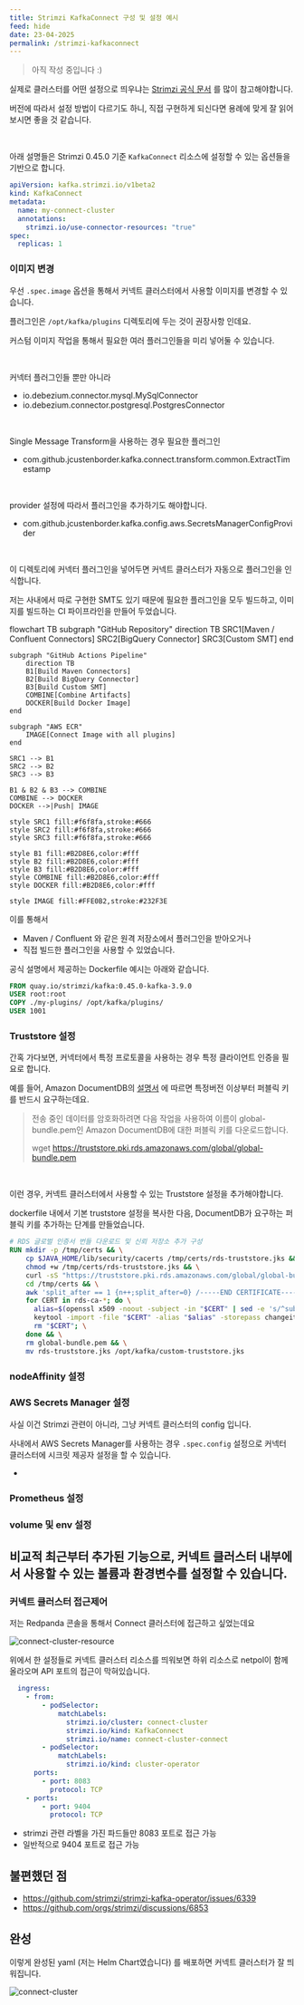 ```yaml
---
title: Strimzi KafkaConnect 구성 및 설정 예시
feed: hide
date: 23-04-2025
permalink: /strimzi-kafkaconnect
---
```


> 아직 작성 중입니다 :)

실제로 클러스터를 어떤 설정으로 띄우냐는 [Strimzi 공식 문서](https://strimzi.io/docs/operators/latest/configuring.html) 를 많이 참고해야합니다.

버전에 따라서 설정 방법이 다르기도 하니, 직접 구현하게 되신다면 용례에 맞게 잘 읽어보시면 좋을 것 같습니다.

<br/>

아래 설명들은 Strimzi 0.45.0 기준 `KafkaConnect` 리소스에 설정할 수 있는 옵션들을 기반으로 합니다.

```yaml
apiVersion: kafka.strimzi.io/v1beta2
kind: KafkaConnect
metadata:
  name: my-connect-cluster
  annotations:
    strimzi.io/use-connector-resources: "true"
spec:
  replicas: 1
```

### 이미지 변경
우선 `.spec.image` 옵션을 통해서 커넥트 클러스터에서 사용할 이미지를 변경할 수 있습니다.

플러그인은 `/opt/kafka/plugins` 디렉토리에 두는 것이 권장사항 인데요.

커스텀 이미지 작업을 통해서 필요한 여러 플러그인들을 미리 넣어둘 수 있습니다.

<br/>

커넥터 플러그인들 뿐만 아니라
- io.debezium.connector.mysql.MySqlConnector
- io.debezium.connector.postgresql.PostgresConnector

<br/>

Single Message Transform을 사용하는 경우 필요한 플러그인
- com.github.jcustenborder.kafka.connect.transform.common.ExtractTimestamp

<br/>

provider 설정에 따라서 플러그인을 추가하기도 해야합니다.
- com.github.jcustenborder.kafka.config.aws.SecretsManagerConfigProvider

<br/>


이 디렉토리에 커넥터 플러그인을 넣어두면 커넥트 클러스터가 자동으로 플러그인을 인식합니다.

저는 사내에서 따로 구현한 SMT도 있기 때문에 필요한 플러그인을 모두 빌드하고, 이미지를 빌드하는 CI 파이프라인을 만들어 두었습니다.

<div class="mermaid">
flowchart TB
    subgraph "GitHub Repository"
        direction TB
        SRC1[Maven / Confluent Connectors]
        SRC2[BigQuery Connector]
        SRC3[Custom SMT]
    end

    subgraph "GitHub Actions Pipeline"
        direction TB
        B1[Build Maven Connectors]
        B2[Build BigQuery Connector]
        B3[Build Custom SMT]
        COMBINE[Combine Artifacts]
        DOCKER[Build Docker Image]
    end

    subgraph "AWS ECR"
        IMAGE[Connect Image with all plugins]
    end

    SRC1 --> B1
    SRC2 --> B2
    SRC3 --> B3

    B1 & B2 & B3 --> COMBINE
    COMBINE --> DOCKER
    DOCKER -->|Push| IMAGE

    style SRC1 fill:#f6f8fa,stroke:#666
    style SRC2 fill:#f6f8fa,stroke:#666
    style SRC3 fill:#f6f8fa,stroke:#666
    
    style B1 fill:#B2D8E6,color:#fff
    style B2 fill:#B2D8E6,color:#fff
    style B3 fill:#B2D8E6,color:#fff
    style COMBINE fill:#B2D8E6,color:#fff
    style DOCKER fill:#B2D8E6,color:#fff
    
    style IMAGE fill:#FFE0B2,stroke:#232F3E
</div>

이를 통해서
- Maven / Confluent 와 같은 원격 저장소에서 플러그인을 받아오거나
- 직접 빌드한 플러그인을 사용할 수 있었습니다.

공식 설명에서 제공하는 Dockerfile 예시는 아래와 같습니다.

```dockerfile
FROM quay.io/strimzi/kafka:0.45.0-kafka-3.9.0
USER root:root
COPY ./my-plugins/ /opt/kafka/plugins/
USER 1001
```

### Truststore 설정

간혹 가다보면, 커넥터에서 특정 프로토콜을 사용하는 경우 특정 클라이언트 인증을 필요로 합니다.

예를 들어, Amazon DocumentDB의 [설명서](https://docs.aws.amazon.com/ko_kr/documentdb/latest/developerguide/connect_programmatically.html) 에 따르면 특정버전 이상부터 퍼블릭 키를 반드시 요구하는데요.

> 전송 중인 데이터를 암호화하려면 다음 작업을 사용하여 이름이 global-bundle.pem인 Amazon DocumentDB에 대한 퍼블릭 키를 다운로드합니다.
>
> wget https://truststore.pki.rds.amazonaws.com/global/global-bundle.pem


<br/>

이런 경우, 커넥트 클러스터에서 사용할 수 있는 Truststore 설정을 추가해야합니다.

dockerfile 내에서 기본 truststore 설정을 복사한 다음, DocumentDB가 요구하는 퍼블릭 키를 추가하는 단계를 만들었습니다.

```dockerfile
# RDS 글로벌 인증서 번들 다운로드 및 신뢰 저장소 추가 구성
RUN mkdir -p /tmp/certs && \
    cp $JAVA_HOME/lib/security/cacerts /tmp/certs/rds-truststore.jks && \
    chmod +w /tmp/certs/rds-truststore.jks && \
    curl -sS "https://truststore.pki.rds.amazonaws.com/global/global-bundle.pem" > /tmp/certs/global-bundle.pem && \
    cd /tmp/certs && \
    awk 'split_after == 1 {n++;split_after=0} /-----END CERTIFICATE-----/ {split_after=1}{print > "rds-ca-" n ".pem"}' < global-bundle.pem && \
    for CERT in rds-ca-*; do \
      alias=$(openssl x509 -noout -subject -in "$CERT" | sed -e 's/^subject= //' -e 's/, /, /g'); \
      keytool -import -file "$CERT" -alias "$alias" -storepass changeit -keystore rds-truststore.jks -noprompt; \
      rm "$CERT"; \
    done && \
    rm global-bundle.pem && \
    mv rds-truststore.jks /opt/kafka/custom-truststore.jks
```



### nodeAffinity 설정


### AWS Secrets Manager 설정
사실 이건 Strimzi 관련이 아니라, 그냥 커넥트 클러스터의 config 입니다.

사내에서 AWS Secrets Manager를 사용하는 경우 `.spec.config` 설정으로 커넥터 클러스터에 시크릿 제공자 설정을 할 수 있습니다.

- 


### Prometheus 설정


### volume 및 env 설정
비교적 최근부터 추가된 기능으로, 커넥트 클러스터 내부에서 사용할 수 있는 볼륨과 환경변수를 설정할 수 있습니다.
- 


### 커넥트 클러스터 접근제어

저는 Redpanda 콘솔을 통해서 Connect 클러스터에 접근하고 싶었는데요

![connect-cluster-resource](/assets/img/kafka/connect-cluster-resource.jpg "connect-cluster-resource")

위에서 한 설정들로 커넥트 클러스터 리소스를 띄워보면 하위 리소스로 netpol이 함께 올라오며 API 포트의 접근이 막혀있습니다.

```yaml
  ingress:
    - from:
        - podSelector:
            matchLabels:
              strimzi.io/cluster: connect-cluster
              strimzi.io/kind: KafkaConnect
              strimzi.io/name: connect-cluster-connect
        - podSelector:
            matchLabels:
              strimzi.io/kind: cluster-operator
      ports:
        - port: 8083
          protocol: TCP
    - ports:
        - port: 9404
          protocol: TCP
```
- strimzi 관련 라벨을 가진 파드들만 8083 포트로 접근 가능
- 일반적으로 9404 포트로 접근 가능

## 불편했던 점

- https://github.com/strimzi/strimzi-kafka-operator/issues/6339
- https://github.com/orgs/strimzi/discussions/6853

## 완성

이렇게 완성된 yaml (저는 Helm Chart였습니다) 를 배포하면 커넥트 클러스터가 잘 띄워집니다.

![connect-cluster](/assets/img/kafka/connect-cluster.jpg "connect-cluster")